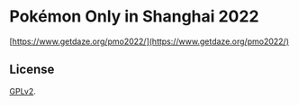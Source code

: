 # Pokémon Only in Shanghai 2022

[https://www.getdaze.org/pmo2022/](https://www.getdaze.org/pmo2022/)

## License

[GPLv2](./LICENSE).
